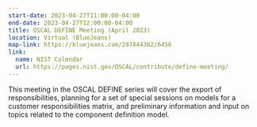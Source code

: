 ```yaml
---
start-date: 2023-04-27T11:00:00-04:00
end-date: 2023-04-27T12:00:00-04:00
title: OSCAL DEFINE Meeting (April 2023)
location: Virtual (BlueJeans)
map-link: https://bluejeans.com/297844362/6456
link:
  name: NIST Calendar
  url: https://pages.nist.gov/OSCAL/contribute/define-meeting/
---
```


This meeting in the OSCAL DEFINE series will cover the export of responsibilities,
planning for a set of special sessions on models for a customer responsibilities matrix,
and preliminary information and input on topics related to the component definition model.
